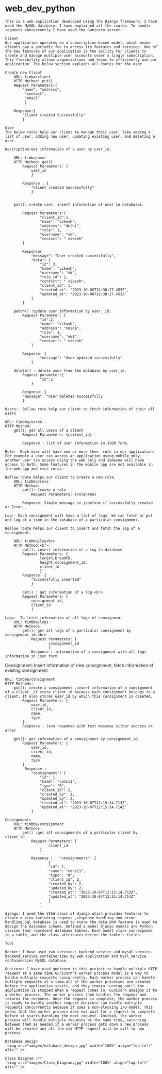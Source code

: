 # web_dev_python
```
This is a web application developed using the Django framework. I have used the MySQL database. I have explained all the routes. To handle requests concurrently I have used the Gunicorn server. 
```
```
Client 
Our application operates on a subscription-based model, which means clients pay a periodic fee to access its features and services. One of the key features of our application is the ability for clients to create and manage multiple user accounts under a single subscription. This flexibility allows organizations and teams to efficiently use our application. The below section explains all Routes for the user

Create new Client
    URL: timba/client
    HTTP Method: put()
    Request Parameters:{
        "name", "address",
         "contact", 
         "email"
         }

    Response:{
        "Client created Successfully"
        }

```

```    
User
The below route help our client to manage their user, like seeing a list of user, adding new user, updating existing user, and deleting a user.

Description:Get information of a user by user_id.

    URL: timba/user
    HTTP Method: get()
        Request Parameters: {
            user_id
            }

        Response : {
            "Client created Successfully"
            }


    put(): create user. insert information of user in databases.

        Request Parameters:{
                "client_id":1,
                "name": "vikesh",
                "address": "delhi",
                "role": 1,  
                "username": "vk",
                "contact": " vikesh"
        }

        Response{    
            "message": "User created successfully",
            "data": {
                "id": 3,
                "name": "vikesh",
                "username": "vk",
                "role_id": 1,
                "contact": " vikesh",
                "client_id": 1,
                "created_at": "2023-10-08T12:38:27.453Z",
                "updated_at": "2023-10-08T12:38:27.453Z"
            }
        }

    patch() :update user information by user_ id.
        Request Parameter: {
                "id":2,
                "name": "vikash",
                "address": "noida",
                "role": 1,  
                "username": "vk1",
                "contact": " vikesh"    
            }
        
        Response: {
                "message": "User updated successfully"
            }

    delete() : delete user from the database by user_id.
        Request parameter:{
                "id":2 
            }

        Response: {
        "message": "User deleted successfully
        }
```
```    
Users:- Bellow rote help our client to fetch information of their all users

URL: timbba/usres
HTTP Method: 
    get(): get all users of a client
        Request Parameters: {clilent_id}

        Response : list of user information in JSON form.
```
    
```    
Role:- Each user will have one or more then  role in our application. For example a user can access an application using mobile only, another user can access using the web only and someone will have access to both. Some features in the mobile app are not available in the web app and vice versa.

Bellow route helps our client to Create a new role.
    URL: timbba/role
    HTTP Method: 
        put(): Create a role
            Request Parameters: {rolename}

        Response: Simple message in jsonform if successfully created or Error.
```

```
Log:- Each consignment will have a list of logs. We can fetch or put one log at a time in the database of a particular consignment.

Bellow route helps our client to insert and fetch the log of a consignment.

    URL: timbba/log<br>
    HTTP Method:<br>
        put(): insert information of a log in database
        Request Parameters: {
                length,breadth,
                height,consignment_id,
                client_id
                }
        Response: {
            "Successfully inserted"
            }

        get() : get information of a log.<br>
        Request Parameters: {
            consignment_id,
            client_id
            }
```    
```
Logs:  To fetch information of all logs of consignment
    URL: timbba/logs
    HTTP Methods:
        get(): get all logs of a particular consignment by consignment_id.<br>
            Request Parameters: {
                    consignment_id
                    }
            Response : information of a consignment with all logs information in json form

```

Consignment: Insert information of new consignment, fetch information of existing consignment 

    URL: timbba/consignment
    HTTP Methods:
        put(): create a consignment .insert information of a consignment of a client .it store client_id because each consignment belongs to a client. It also stores user_id by which this consignment is created.
            Request Parameters: {
                user_id,
                client_id,
                name,
                type
            }
            Response : Json response with text message either success or error

        get(): get information of a consignment by consignment_id.
            Request Parameters: {
                user_id,
                client_id,
                name,
                type
            }
             Response :   
                "consignment": {
                    "id": 1,
                    "name": "cons11",
                    "type": "0",
                    "client_id": 2,
                    "created_by": 2,
                    "updated_by": 2,
                    "created_at": "2023-10-07T12:15:14.713Z",
                    "updated_at": "2023-10-07T12:15:14.714Z"
                }
    
```    
Consignments
    URL: timbba/consignment
    HTTP Methods:
        get() :get all consignments of a particular client by client_id 
            Request Parameters: {
                    client_id
                }

            Response :   "consignments": [
                    {
                    "id": 1,
                    "name": "cons11",
                    "type": "0",
                    "client_id": 2,
                    "created_by": 2,
                    "updated_by": 2,
                    "created_at": "2023-10-07T12:15:14.713Z",
                    "updated_at": "2023-10-07T12:15:14.714Z"
                    }
                ]
```

```
django: I used the VIEW class of django which provides features to create a view including request ,response handling and error handling.Sql database is used to store the data.ORM feature is used to design the database schema. Defined a model Django models are Python classes that represent database tables. Each model class corresponds to a table, and the class attributes define the table's fields.
```
```
Tool

Docker: I have used two services: backend_service and mysql_service. backend_serivce containerizes my web application and mysl_service containerizes MySQL database.

```
```
Gunicorn: I have used gunicorn in this project to handle multiple HTTP request at a same time.Gunicorn's worker process model is a way to handle multiple requests concurrently. Each worker process can handle multiple requests at a time.all of the worker processes are created before the application starts, and they remain running until the application is stopped.When a request comes in, Gunicorn assigns it to a worker process, The worker process then handles the request and returns the response. Once the request is complete, the worker process is ready to handle another request.Gunicorn can handle multiple requests concurrently because it uses a non-blocking I/O model. This means that the worker process does not wait for a request to complete before it starts handling the next request. Instead, the worker process will handle multiple requests at the same time, switching between them as needed.if a worker process gets down a new process will be created and all the old HTTP request will be sift to new process.
```
```
Database Design
`<img src="images/database_design.jpg" width="100%" align="top-left" alt="" />

Class Diagram :**
`<img src="images/Class_Diagram.jpg" width="100%" align="top-left" alt="" />
```